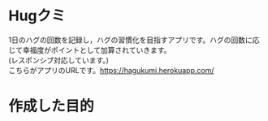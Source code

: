 # Hugクミ
1日のハグの回数を記録し，ハグの習慣化を目指すアプリです。ハグの回数に応じて幸福度がポイントとして加算されていきます。  
(レスポンシブ対応しています。)  
こちらがアプリのURLです。https://hagukumi.herokuapp.com/
# 作成した目的
